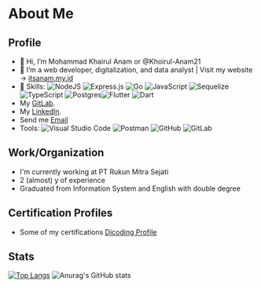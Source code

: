 About Me
==
Profile
--
- 👋 Hi, I’m Mohammad Khairul Anam or @Khoirul-Anam21
- 👀 I’m a web developer, digitalization, and data analyst | Visit my website → [itsanam.my.id](https://itsanam.my.id)
- 🌱 Skills: ![NodeJS](https://img.shields.io/badge/node.js-6DA55F?style=plastic&logo=node.js&logoColor=white) ![Express.js](https://img.shields.io/badge/express.js-%23404d59.svg?style=plastic&logo=express&logoColor=%2361DAFB) ![Go](https://img.shields.io/badge/Go-00ADD8?style=plastic&logo=go&logoColor=white) ![JavaScript](https://img.shields.io/badge/JavaScript-F7DF1E?style=plastic&logo=javascript&logoColor=black) ![Sequelize](https://img.shields.io/badge/Sequelize-52B0E7?style=plastic&logo=Sequelize&logoColor=white) ![TypeScript](https://img.shields.io/badge/TypeScript-007ACC?style=plastic&logo=typescript&logoColor=white) ![Postgres](https://img.shields.io/badge/postgres-%23316192.svg?style=plastic&logo=postgresql&logoColor=white)![Flutter](https://img.shields.io/badge/Flutter-%2302569B.svg?style=plastic&logo=Flutter&logoColor=white) ![Dart](https://img.shields.io/badge/Dart-0175C2?style=plastic&logo=dart&logoColor=white)
- My [GitLab](https://gitlab.com/Khoirul-Anam).
- My [LinkedIn](https://www.linkedin.com/in/mohammad-khoirul-anam21/).
- Send me [Email](mailto:khairulanamstud@gmail.com?cc=&bcc=&subject=&body=Hello%2C%20Anam)
- Tools: ![Visual Studio Code](https://img.shields.io/badge/Visual%20Studio%20Code-0078d7.svg?style=plastic&logo=visual-studio-code&logoColor=white) ![Postman](https://img.shields.io/badge/Postman-FF6C37?style=plastic&logo=postman&logoColor=white) ![GitHub](https://img.shields.io/badge/github-%23121011.svg?style=plastic&logo=github&logoColor=white) ![GitLab](https://img.shields.io/badge/gitlab-%23181717.svg?style=plastic&logo=gitlab&logoColor=white)

Work/Organization
--
- I'm currently working at PT Rukun Mitra Sejati
- 2 (almost) y of experience
- Graduated from Information System and English with double degree

Certification Profiles
-- 
- Some of my certifications [Dicoding Profile](https://www.dicoding.com/users/khairul_a)

Stats
--

[![Top Langs](https://github-readme-stats-git-masterrstaa-rickstaa.vercel.app/api/top-langs/?username=Khoirul-Anam21&theme=tokyonight)](https://github.com/anuraghazra/github-readme-stats)
![Anurag's GitHub stats](https://github-readme-stats.vercel.app/api?username=Khoirul-Anam21&show_icons=true&theme=tokyonight)
<!---
Khoirul-Anam21/Khoirul-Anam21 is a ✨ special ✨ repository because its `README.md` (this file) appears on your GitHub profile.
You can click the Preview link to take a look at your changes.
--->
